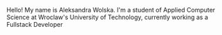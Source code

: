 Hello!
My name is Aleksandra Wolska. I'm a student of Applied Computer Science at Wroclaw's University of Technology, currently working as a Fullstack Developer
